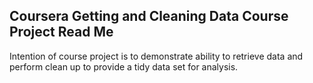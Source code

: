 ## Coursera Getting and Cleaning Data Course Project Read Me

Intention of course project is to demonstrate ability to retrieve data and perform clean up to provide a tidy data set for analysis.

